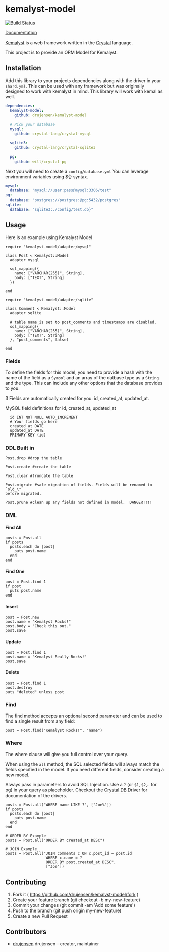 # kemalyst-model

[![Build Status](https://travis-ci.org/drujensen/kemalyst-model.svg)](https://travis-ci.org/drujensen/kemalyst-model)

[Documentation](http://drujensen.github.io/kemalyst-model/)

[Kemalyst](https://github.com/drujensen/kemalyst) is a web framework written in
the [Crystal](https://github.com/manastech/crystal) language.

This project is to provide an ORM Model for Kemalyst.

## Installation

Add this library to your projects dependencies along with the driver in
your `shard.yml`.  This can be used with any framework but was originally
designed to work with kemalyst in mind.  This library will work with kemal as
well.

```yaml
dependencies:
  kemalyst-model:
    github: drujensen/kemalyst-model

  # Pick your database
  mysql:
    github: crystal-lang/crystal-mysql

  sqlite3:
    github: crystal-lang/crystal-sqlite3

  pg:
    github: will/crystal-pg

```

Next you will need to create a `config/database.yml`
You can leverage environment variables using ${} syntax.

```yaml
mysql:
  database: "mysql://user:pass@mysql:3306/test"
pg:
  database: "postgres://postgres:@pg:5432/postgres"
sqlite:
  database: "sqlite3:./config/test.db}"
```

## Usage

Here is an example using Kemalyst Model

```crystal
require "kemalyst-model/adapter/mysql"

class Post < Kemalyst::Model
  adapter mysql

  sql_mapping({
    name: ["VARCHAR(255)", String],
    body: ["TEXT", String]
  })

end
```

```crystal
require "kemalyst-model/adapter/sqlite"

class Comment < Kemalyst::Model
  adapter sqlite

  # table name is set to post_comments and timestamps are disabled.
  sql_mapping({
    name: ["VARCHAR(255)", String],
    body: ["TEXT", String]
  }, "post_comments", false)

end
```
### Fields

To define the fields for this model, you need to provide a hash with the name
of the field as a `Symbol` and an array of the datbase type as a `String` and
the type.  This can include any other options that the database provides to you.

3 Fields are automatically created for you:  id, created_at, updated_at.

MySQL field definitions for id, created_at, updated_at

```mysql
  id INT NOT NULL AUTO_INCREMENT
  # Your fields go here
  created_at DATE
  updated_at DATE
  PRIMARY KEY (id)
```

### DDL Built in

```crystal
Post.drop #drop the table

Post.create #create the table

Post.clear #truncate the table

Post.migrate #safe migration of fields. Fields will be renamed to `old_\*`
before migrated.

Post.prune #clean up any fields not defined in model.  DANGER!!!!
```

### DML

#### Find All

```crystal
posts = Post.all
if posts
  posts.each do |post|
    puts post.name
  end
end
```

#### Find One

```crystal
post = Post.find 1
if post
  puts post.name
end
```

#### Insert

```crystal
post = Post.new
post.name = "Kemalyst Rocks!"
post.body = "Check this out."
post.save
```

#### Update

```crystal
post = Post.find 1
post.name = "Kemalyst Really Rocks!"
post.save
```

#### Delete

```crystal
post = Post.find 1
post.destroy
puts "deleted" unless post
```

### Find

The find method accepts an optional second parameter and can be used to find a single result from any field:
```crystal
post = Post.find("Kemalyst Rocks!", "name")
```

### Where

The where clause will give you full control over your query.

When using the `all` method, the SQL selected fields will always match the
fields specified in the model.  If you need different fields, consider
creating a new model.

Always pass in parameters to avoid SQL Injection.  Use a `?` (or `$1`, `$2`,.. for pg)
in your query as placeholder. Checkout the [Crystal DB Driver](https://github.com/crystal-lang/crystal-db)
for documentation of the drivers.

```crystal
posts = Post.all("WHERE name LIKE ?", ["Joe%"])
if posts
  posts.each do |post|
    puts post.name
  end
end

# ORDER BY Example
posts = Post.all("ORDER BY created_at DESC")

# JOIN Example
posts = Post.all("JOIN comments c ON c.post_id = post.id
                  WHERE c.name = ?
                  ORDER BY post.created_at DESC",
                  ["Joe"])

```
## Contributing

1. Fork it ( https://github.com/drujensen/kemalyst-model/fork )
2. Create your feature branch (git checkout -b my-new-feature)
3. Commit your changes (git commit -am 'Add some feature')
4. Push to the branch (git push origin my-new-feature)
5. Create a new Pull Request

## Contributors

- [drujensen](https://github.com/drujensen) drujensen - creator, maintainer

